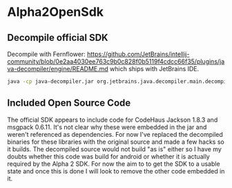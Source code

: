 # Alpha2OpenSdk

## Decompile official SDK

Decompile with Fernflower: <https://github.com/JetBrains/intellij-community/blob/0e2aa4030ee763c9b0c828f0b5119f4cdcc66f35/plugins/java-decompiler/engine/README.md> which ships with JetBrains IDE.

```bash
java -cp java-decompiler.jar org.jetbrains.java.decompiler.main.decompiler.ConsoleDecompiler -hdc=0 -dgs=1 -rsy=1 -lit=1 ubtechalpha2robot.jar source/
```

## Included Open Source Code

The official SDK appears to include code for CodeHaus Jackson 1.8.3 and msgpack 0.6.11. It's not clear why these were embedded in the jar and  weren't referenced as dependencies. For now I've replaced the decompiled binaries for these libraries with the original source and made a few hacks so it builds. The decompiled source would not build "as is" either so I have my doubts whether this code was build for android or whether it is actually required by the Alpha 2 SDK. For now the aim to to get the SDK to a usable state and once this is done I will look to remove the other code embedded in it.